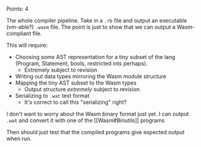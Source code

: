 Points: 4

The whole compiler pipeline. Take in a `.rb` file and output an executable (vm-able?) `.wasm` file.
The point is just to show that we can output a Wasm-compliant file.

This will require:
- Choosing _some_ AST representation for a tiny subset of the lang (Program, Statement, bools, restricted ints perhaps).
	- Extremely subject to revision
- Writing out data types mirroring the Wasm module structure
- Mapping the tiny AST subset to the Wasm types
	- Output structure _extremely_ subject to revision
- Serializing to `.wat` text format
	- It's correct to call this "serializing" right?

I don't want to worry about the Wasm binary format just yet.
I can output `.wat` and convert it with one of the [[Wasm#Binutils]] programs

Then should just test that the compiled programs give expected output when run.